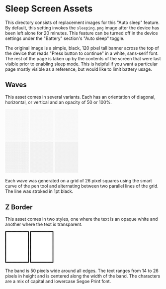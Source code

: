 # Sleep Screen Assets

This directory consists of replacement images for this "Auto sleep" feature.
By default, this setting invokes the `sleeping.png` image after the device has been left alone for 20 minutes.
This feature can be turned off in the device settings under the "Battery" section's "Auto sleep" toggle.

The original image is a simple, black, 120 pixel tall banner across the top of the device that reads "Press button to continue" in a white, sans-serif font.
The rest of the page is taken up by the contents of the screen that were last visible prior to enabling sleep mode.
This is helpful if you want a particular page mostly visible as a reference, but would like to limit battery usage.

## Waves

This asset comes in several variants. Each has an orientation of diagonal, horizontal, or vertical and an opacity of 50 or 100%.

<img src="https://github.com/DanielRunningen/rM2Mods/blob/main/assests/sleep/waves_diagonal_50percent.png" width="15%" />
<img src="https://github.com/DanielRunningen/rM2Mods/blob/main/assests/sleep/waves_horizontal_50percent.png" width="15%" />
<img src="https://github.com/DanielRunningen/rM2Mods/blob/main/assests/sleep/waves_vertical_50percent.png" width="15%" />
<br/>
<img src="https://github.com/DanielRunningen/rM2Mods/blob/main/assests/sleep/waves_diagonal_opaque.png" width="15%" />
<img src="https://github.com/DanielRunningen/rM2Mods/blob/main/assests/sleep/waves_horizontal_opaque.png" width="15%" />
<img src="https://github.com/DanielRunningen/rM2Mods/blob/main/assests/sleep/waves_vertical_opaque.png" width="15%" />

Each wave was generated on a grid of 26 pixel squares using the smart curve of the pen tool and alternating between two parallel lines of the grid. The line was stroked in 1pt black.

## Z Border

This asset comes in two styles, one where the text is an opaque white and another where the text is transparent.

<img src="https://github.com/DanielRunningen/rM2Mods/blob/main/assests/sleep/zBorder_opaque.png" width="15%" />
<img src="https://github.com/DanielRunningen/rM2Mods/blob/main/assests/sleep/zBorder_transparent.png" width="15%" />

The band is 50 pixels wide around all edges. The text ranges from 14 to 26 pixels in height and is centered along the width of the band. The characters are a mix of capital and lowercase Segoe Print font.
